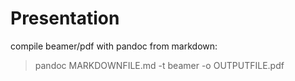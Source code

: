 # Presentation

compile beamer/pdf with pandoc from markdown:

> pandoc MARKDOWNFILE.md -t beamer -o OUTPUTFILE.pdf
